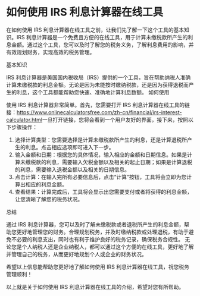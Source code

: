 如何使用 IRS 利息计算器在线工具
==================

在如何使用 IRS 利息计算器在线工具之前，让我们先了解一下这个工具的基本知识。IRS 利息计算器是一个免费且方便的在线工具，用于计算未缴税款所产生的利息金额。通过这个工具，您可以及时了解您的税务义务，了解利息费用的影响，并有效规划财务，实现高效的税务管理。

基本知识

IRS 利息计算器是美国国内税收局（IRS）提供的一个工具，旨在帮助纳税人准确计算未缴税款的利息金额。无论是因为未能按时缴纳税款，还是因为获得退税而产生的利息，这个工具都能帮助您快速、准确地计算利息数额。 如何使用

使用 IRS 利息计算器非常简单。首先，您需要打开 IRS 利息计算器在线工具的链接：<https://www.onlinecalculatorsfree.com/zh-cn/financial/irs-interest-calculator.html>一旦打开链接，您将会看到一个用户友好的界面，接下来，按照以下步骤操作：

1. 选择计算类型：您需要选择是计算未缴税款所产生的利息，还是计算退税所产生的利息。点击相应选项即可进入下一步。
2. 输入金额和日期：根据您的具体情况，输入相应的金额和日期信息。如果是计算未缴税款的利息，需要输入欠税金额以及相关的起止日期；如果是计算退税的利息，需要输入退税金额以及相关的日期信息。
3. 点击计算：在输入完所有必要信息后，点击“计算”按钮，工具将会立即为您计算出相应的利息金额。
4. 查看结果：计算完成后，工具将会显示出您需要支付或者将获得的利息金额，让您清晰了解您的税务状况。

总结

通过 IRS 利息计算器，您可以及时了解未缴税款或者退税所产生的利息金额，帮助您更好地管理您的财务。合理规划税务，并及时缴纳税款或处理退税，有助于避免不必要的利息支出，同时也有利于维护良好的税务记录，确保税务合规性。 无论您是个人纳税人还是企业纳税人，都可以通过这个方便的在线工具，更好地了解并管理自己的税务，从而更好地规划个人或企业的财务状况。

希望以上信息能帮助您更好地了解如何使用 IRS 利息计算器在线工具，祝您税务管理顺利！

以上就是关于如何使用 IRS 利息计算器在线工具的介绍，希望对您有所帮助。